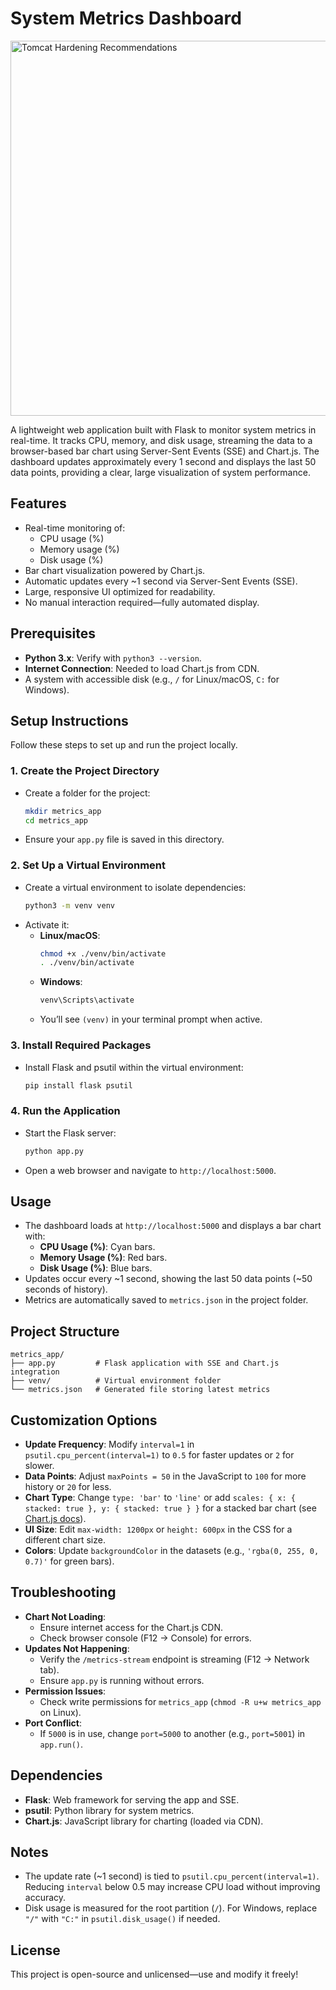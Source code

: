 # System Metrics Dashboard
<img src="https://github.com/user-attachments/assets/bea6d1c2-fe37-442c-8ef7-17bcd618d1c7" alt="Tomcat Hardening Recommendations" width="600"/>

A lightweight web application built with Flask to monitor system metrics in real-time. It tracks CPU, memory, and disk usage, streaming the data to a browser-based bar chart using Server-Sent Events (SSE) and Chart.js. The dashboard updates approximately every 1 second and displays the last 50 data points, providing a clear, large visualization of system performance.

## Features
- Real-time monitoring of:
  - CPU usage (%)
  - Memory usage (%)
  - Disk usage (%)
- Bar chart visualization powered by Chart.js.
- Automatic updates every ~1 second via Server-Sent Events (SSE).
- Large, responsive UI optimized for readability.
- No manual interaction required—fully automated display.

## Prerequisites
- **Python 3.x**: Verify with `python3 --version`.
- **Internet Connection**: Needed to load Chart.js from CDN.
- A system with accessible disk (e.g., `/` for Linux/macOS, `C:` for Windows).

## Setup Instructions
Follow these steps to set up and run the project locally.

### 1. Create the Project Directory
- Create a folder for the project:
  ```bash
  mkdir metrics_app
  cd metrics_app
  ```
- Ensure your `app.py` file is saved in this directory.

### 2. Set Up a Virtual Environment
- Create a virtual environment to isolate dependencies:
  ```bash
  python3 -m venv venv
  ```
- Activate it:
  - **Linux/macOS**:
    ```bash
    chmod +x ./venv/bin/activate
    . ./venv/bin/activate
    ```
  - **Windows**:
    ```bash
    venv\Scripts\activate
    ```
  - You’ll see `(venv)` in your terminal prompt when active.

### 3. Install Required Packages
- Install Flask and psutil within the virtual environment:
  ```bash
  pip install flask psutil
  ```

### 4. Run the Application
- Start the Flask server:
  ```bash
  python app.py
  ```
- Open a web browser and navigate to `http://localhost:5000`.

## Usage
- The dashboard loads at `http://localhost:5000` and displays a bar chart with:
  - **CPU Usage (%)**: Cyan bars.
  - **Memory Usage (%)**: Red bars.
  - **Disk Usage (%)**: Blue bars.
- Updates occur every ~1 second, showing the last 50 data points (~50 seconds of history).
- Metrics are automatically saved to `metrics.json` in the project folder.

## Project Structure
```
metrics_app/
├── app.py         # Flask application with SSE and Chart.js integration
├── venv/          # Virtual environment folder
└── metrics.json   # Generated file storing latest metrics
```

## Customization Options
- **Update Frequency**: Modify `interval=1` in `psutil.cpu_percent(interval=1)` to `0.5` for faster updates or `2` for slower.
- **Data Points**: Adjust `maxPoints = 50` in the JavaScript to `100` for more history or `20` for less.
- **Chart Type**: Change `type: 'bar'` to `'line'` or add `scales: { x: { stacked: true }, y: { stacked: true } }` for a stacked bar chart (see [Chart.js docs](https://www.chartjs.org/docs/latest/)).
- **UI Size**: Edit `max-width: 1200px` or `height: 600px` in the CSS for a different chart size.
- **Colors**: Update `backgroundColor` in the datasets (e.g., `'rgba(0, 255, 0, 0.7)'` for green bars).

## Troubleshooting
- **Chart Not Loading**:
  - Ensure internet access for the Chart.js CDN.
  - Check browser console (F12 → Console) for errors.
- **Updates Not Happening**:
  - Verify the `/metrics-stream` endpoint is streaming (F12 → Network tab).
  - Ensure `app.py` is running without errors.
- **Permission Issues**:
  - Check write permissions for `metrics_app` (`chmod -R u+w metrics_app` on Linux).
- **Port Conflict**:
  - If `5000` is in use, change `port=5000` to another (e.g., `port=5001`) in `app.run()`.

## Dependencies
- **Flask**: Web framework for serving the app and SSE.
- **psutil**: Python library for system metrics.
- **Chart.js**: JavaScript library for charting (loaded via CDN).

## Notes
- The update rate (~1 second) is tied to `psutil.cpu_percent(interval=1)`. Reducing `interval` below 0.5 may increase CPU load without improving accuracy.
- Disk usage is measured for the root partition (`/`). For Windows, replace `"/"` with `"C:"` in `psutil.disk_usage()` if needed.

## License
This project is open-source and unlicensed—use and modify it freely!
